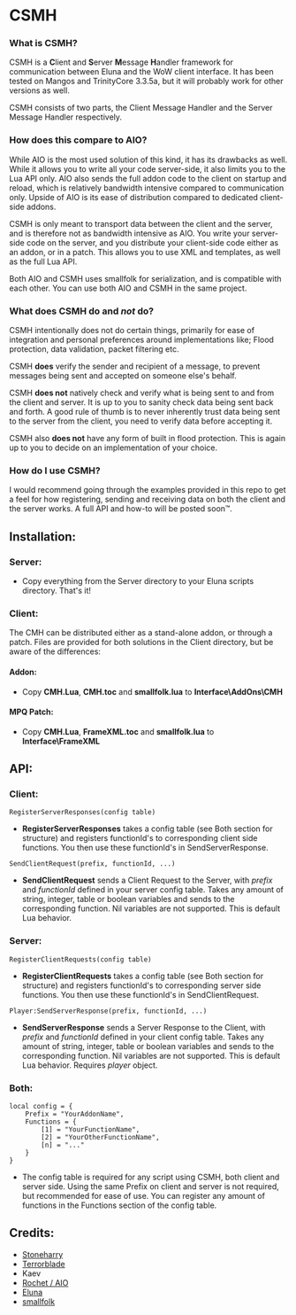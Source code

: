 
# CSMH

### What is CSMH?
CSMH is a **C**lient and **S**erver **M**essage **H**andler framework for communication between Eluna and the WoW client interface. It has been tested on Mangos and TrinityCore 3.3.5a, but it will probably work for other versions as well.

CSMH consists of two parts, the Client Message Handler and the Server Message Handler respectively.

### How does this compare to AIO?
While AIO is the most used solution of this kind, it has its drawbacks as well. While it allows you to write all your code server-side, it also limits you to the Lua API only. AIO also sends the full addon code to the client on startup and reload, which is relatively bandwidth intensive compared to communication only. Upside of AIO is its ease of distribution compared to dedicated client-side addons.

CSMH is only meant to transport data between the client and the server, and is therefore not as bandwidth intensive as AIO. You write your server-side code on the server, and you distribute your client-side code either as an addon, or in a patch. This allows you to use XML and templates, as well as the full Lua API.

Both AIO and CSMH uses smallfolk for serialization, and is compatible with each other. You can use both AIO and CSMH in the same project.

### What does CSMH do and *not* do?
CSMH intentionally does not do certain things, primarily for ease of integration and personal preferences around implementations like; Flood protection, data validation, packet filtering etc.

CSMH **does** verify the sender and recipient of a message, to prevent messages being sent and accepted on someone else's behalf.

CSMH **does not** natively check and verify what is being sent to and from the client and server. It is up to you to sanity check data being sent back and forth. A good rule of thumb is to never inherently trust data being sent to the server from the client, you need to verify data before accepting it.

CSMH also **does not** have any form of built in flood protection. This is again up to you to decide on an implementation  of your choice.

### How do I use CSMH?
I would recommend going through the examples provided in this repo to get a feel for how registering, sending and receiving data on both the client and the server works. A full API and how-to will be posted soon™.

## Installation:

### Server:
- Copy everything from the Server directory to your Eluna scripts directory. That's it!

### Client:
The CMH can be distributed either as a stand-alone addon, or through a patch. Files are provided for both solutions in the Client directory, but be aware of the differences:

#### Addon:
- Copy **CMH.Lua**, **CMH.toc** and **smallfolk.lua** to **Interface\AddOns\CMH**

#### MPQ Patch:
- Copy **CMH.Lua**, **FrameXML.toc** and **smallfolk.lua** to **Interface\FrameXML**

## API:
### Client:
`RegisterServerResponses(config table)`
- **RegisterServerResponses** takes a config table (see Both section for structure) and registers functionId's to corresponding client side functions. You then use these functionId's in SendServerResponse.

`SendClientRequest(prefix, functionId, ...)`
- **SendClientRequest** sends a Client Request to the Server, with *prefix* and *functionId* defined in your server config table. Takes any amount of string, integer, table or boolean variables and sends to the corresponding function. Nil variables are not supported. This is default Lua behavior.

### Server:
`RegisterClientRequests(config table)`
- **RegisterClientRequests** takes a config table (see Both section for structure) and registers functionId's to corresponding server side functions. You then use these functionId's in SendClientRequest.

`Player:SendServerResponse(prefix, functionId, ...)`
- **SendServerResponse** sends a Server Response to the Client, with *prefix* and *functionId* defined in your client config table. Takes any amount of string, integer, table or boolean variables and sends to the corresponding function. Nil variables are not supported. This is default Lua behavior. Requires *player* object.

### Both:
	local config = {
		Prefix = "YourAddonName",
		Functions = {
			[1] = "YourFunctionName",
			[2] = "YourOtherFunctionName",
			[n] = "..."
		}
	}
- The config table is required for any script using CSMH, both client and server side. Using the same Prefix on client and server is not required, but recommended for ease of use. You can register any amount of functions in the Functions section of the config table.

## Credits:
- [Stoneharry](https://github.com/stoneharry)
- [Terrorblade](https://github.com/Terrorblade)
- Kaev
- [Rochet / AIO](https://github.com/Rochet2)
- [Eluna](https://github.com/ElunaLuaEngine/Eluna)
- [smallfolk](https://github.com/gvx/Smallfolk)